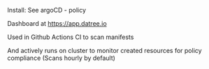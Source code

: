 Install: See argoCD - policy

Dashboard at https://app.datree.io

Used in Github Actions CI to scan manifests

And actively runs on cluster to monitor created resources for policy compliance (Scans hourly by default)